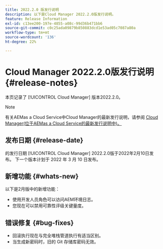 ```yaml
---
title: 2022.2.0 版发行说明
description: 以下是Cloud Manager 2022.2.0版发行说明。
feature: Release Information
exl-id: c13ee200-197e-4855-a08c-99d36b471bb6
source-git-commit: c0c25ada09879b850883dcd1e53ad05c7087a80a
workflow-type: tm+mt
source-wordcount: '136'
ht-degree: 22%

---
```


# Cloud Manager 2022.2.0版发行说明 {#release-notes}

本页记录了 [!UICONTROL Cloud Manager] 版本2022.2.0。

>[!NOTE]
>
>有关AEMas a Cloud Service中Cloud Manager的最新发行说明，请参阅 [Cloud Manager(位于AEMas a Cloud Service的最新发行说明中)。](https://experienceleague.adobe.com/docs/experience-manager-cloud-service/content/implementing/using-cloud-manager/release-notes-cloud-manager/release-notes-cm-current.html)

## 发布日期 {#release-date}

的发行日期 [!UICONTROL Cloud Manager] 2022.2.0版于2022年2月10日发布。 下一个版本计划于 2022 年 3 月 10 日发布。

## 新增功能 {#whats-new}

以下是2月版中的新增功能：

* 使用开发人员角色可以访问AEM环境日志。
* 您现在可以禁用可靠性评级关键量度。

## 错误修复 {#bug-fixes}

* 回滚执行现在与完全堆栈管道执行有适当区别。
* 当生成新密码时，旧的 Git 存储库密码无效。
